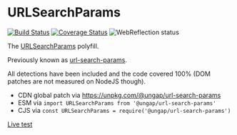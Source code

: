 # URLSearchParams

[![Build Status](https://travis-ci.com/ungap/url-search-params.svg?branch=master)](https://travis-ci.com/ungap/url-search-params) [![Coverage Status](https://coveralls.io/repos/github/ungap/url-search-params/badge.svg?branch=master)](https://coveralls.io/github/ungap/url-search-params?branch=master) ![WebReflection status](https://offline.report/status/webreflection.svg)


The [URLSearchParams](https://developer.mozilla.org/en-US/docs/Web/API/URLSearchParams) polyfill.

Previously known as [url-search-params](https://github.com/WebReflection/url-search-params).

All detections have been included and the code covered 100% (DOM patches are not measured on NodeJS though).

  * CDN global patch via https://unpkg.com/@ungap/url-search-params
  * ESM via `import URLSearchParams from '@ungap/url-search-params'`
  * CJS via `const URLSearchParams = require('@ungap/url-search-params')`

[Live test](https://ungap.github.io/url-search-params/test/)
